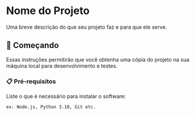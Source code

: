 # Nome do Projeto

Uma breve descrição do que seu projeto faz e para que ele serve.

## 🚀 Começando

Essas instruções permitirão que você obtenha uma cópia do projeto na sua máquina local para desenvolvimento e testes.

### 📋 Pré-requisitos

Liste o que é necessário para instalar o software:

```bash
ex: Node.js, Python 3.10, Git etc.
